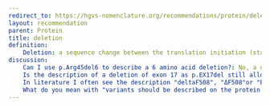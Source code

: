 ```yaml
---
redirect_to: https://hgvs-nomenclature.org/recommendations/protein/deletion/
layout: recommendation
parent: Protein
title: deletion
definition: 
    Deletion: a sequence change between the translation initiation (start) and termination (stop) codon where, compared to a reference sequence, one or more amino acids are not present (deleted)
discussion:
    Can I use p.Arg45del6 to describe a 6 amino acid deletion?: No, a deletion of more than one residue should mention the first and last residue deleted, separated using the range symbol ("_", underscore), e.g. p.Arg45_Gly50del and not p.Arg45del6.
    Is the description of a deletion of exon 17 as p.EX17del still allowed?: A description like p.EX17del has never been allowed. Descriptions should be specific and indicate the amino acids affected by the change.
    In literature I often see the description "deltaF508", "ΔF508"or "F508del" for a variant in the CFTR gene in patients with Cystic Fibrosis. Is this according to HGVS nomenclature a correct description?: No, the correct description of this variant is LRG_663t1:c.1521_1523del r.(?) p.(Phe508del). According to HGVS all variants should be described at the most basic level, the DNA level. For protein studies the variant can be described as NP_000483.3:p.Phe508del (NOTE the protein reference sequence should be given).
    What do you mean with "variants should be described on the protein level and not incorporate knowledge regarding the change at the DNA-level"?: It means that protein variant descriptions should be derived from comparing the variant protein sequence with the reference protein sequence. Knowledge on the underlying change at the DNA level should not be used. E.g. when MetTrpSerSerSerHisAsp.. changes to MetTrpSerSer<b><font color="red">_</font></b>HisAsp.. this is described as p.Ser5del. The information that at the DNA level the change is ..ATGTGGTCCAGTTCCCACGAT.. to ..ATGTGGTCC<b><font color="red">_</font></b>TCCCACGAT.., so the codon for Ser4 is deleted, is not used; the description p.Ser4del is not correct.
---
```

